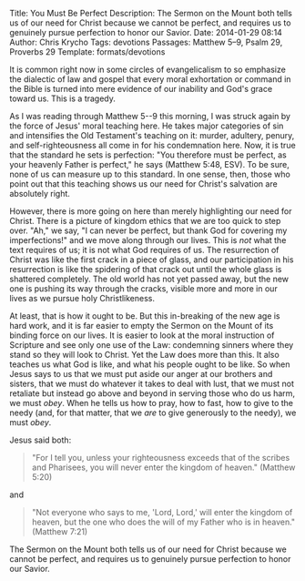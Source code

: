 Title: You Must Be Perfect
Description: The Sermon on the Mount both tells us of our need for Christ because we cannot be perfect, and requires us to genuinely pursue perfection to honor our Savior.
Date: 2014-01-29 08:14
Author: Chris Krycho
Tags: devotions
Passages: Matthew 5–9, Psalm 29, Proverbs 29
Template: formats/devotions

It is common right now in some circles of evangelicalism to so emphasize the dialectic of law and gospel that every moral exhortation or command in the Bible is turned into mere evidence of our inability and God's grace toward us. This is a tragedy.

As I was reading through Matthew 5--9 this morning, I was struck again by the force of Jesus' moral teaching here. He takes major categories of sin and intensifies the Old Testament's teaching on it: murder, adultery, penury, and self-righteousness all come in for his condemnation here. Now, it is true that the standard he sets is perfection: "You therefore must be perfect, as your heavenly Father is perfect," he says (Matthew 5:48, ESV). To be sure, none of us can measure up to this standard. In one sense, then, those who point out that this teaching shows us our need for Christ's salvation are absolutely right.

However, there is more going on here than merely highlighting our need for Christ. There is a picture of kingdom ethics that we are too quick to step over. "Ah," we say, "I can never be perfect, but thank God for covering my imperfections!" and we move along through our lives. This is *not* what the text requires of us; it is not what God requires of us. The resurrection of Christ was like the first crack in a piece of glass, and our participation in his resurrection is like the spidering of that crack out until the whole glass is shattered completely. The old world has not yet passed away, but the new one is pushing its way through the cracks, visible more and more in our lives as we pursue holy Christlikeness.

At least, that is how it ought to be. But this in-breaking of the new age is hard work, and it is far easier to empty the Sermon on the Mount of its binding force on our lives. It is easier to look at the moral instruction of Scripture and see only one use of the Law: condemning sinners where they stand so they will look to Christ. Yet the Law does more than this. It also teaches us what God is like, and what his people ought to be like. So when Jesus says to us that we must put aside our anger at our brothers and sisters, that we must do whatever it takes to deal with lust, that we must not retaliate but instead go above and beyond in serving those who do us harm, we must *obey*. When he tells us how to pray, how to fast, how to give to the needy (and, for that matter, that we *are* to give generously to the needy), we must *obey*.

Jesus said both:

> "For I tell you, unless your righteousness exceeds that of the scribes and Pharisees, you will never enter the kingdom of heaven." (Matthew 5:20)

and

> "Not everyone who says to me, 'Lord, Lord,' will enter the kingdom of heaven, but the one who does the will of my Father who is in heaven." (Matthew 7:21)

The Sermon on the Mount both tells us of our need for Christ because we cannot be perfect, and requires us to genuinely pursue perfection to honor our Savior.
